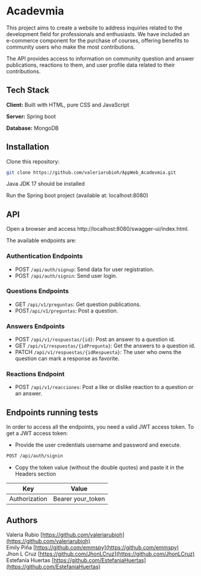 
# Acadevmia

This project aims to create a website to address inquiries related to the development field for professionals and enthusiasts. We have included an e-commerce component for the purchase of courses, offering benefits to community users who make the most contributions.

The API provides access to information on community question and answer publications, reactions to them, and user profile data related to their contributions.



## Tech Stack

**Client:** Built with HTML, pure CSS and JavaScript

**Server:** Spring boot 

**Database:** MongoDB
## Installation
Clone this repository:
```bash
git clone https://github.com/valeriarubioh/AppWeb_Acadevmia.git
```
Java JDK 17 should be installed

Run the Spring boot project (available at: localhost:8080)



    
## API
Open a browser and access http://localhost:8080/swagger-ui/index.html.

The available endpoints are:
### Authentication Endpoints
- POST `/api/auth/signup`: Send data for user registration.
- POST `/api/auth/signin`: Send user login.
### Questions Endpoints
- GET `/api/v1/preguntas`: Get question publications.
- POST`/api/v1/preguntas`: Post a question.
### Answers Endpoints
- POST `/api/v1/respuestas/{id}`: Post an answer to a question id.
- GET `/api/v1/respuestas/{idPregunta}`: Get the answers to a question id.
- PATCH `/api/v1/respuestas/{idRespuesta}`: The user who owns the question can mark a response as favorite.
### Reactions Endpoint
- POST `/api/v1/reacciones`: Post a like or dislike reaction to a question or an answer. 


## Endpoints running tests
In order to access all the endpoints, you need a valid JWT access token. To get a JWT access token:
- Provide the user credentials username and password and execute.
```bash
POST /api/auth/signin
```
- Copy the token value (without the double quotes) and paste it in the Headers section
 
|Key   |Value  |
| ------------ | ------------ |
|Authorization   |Bearer your_token   |



## Authors
Valeria Rubio [https://github.com/valeriarubioh](https://github.com/valeriarubioh)  
Emily Piña [https://github.com/emmspy](https://github.com/emmspy)  
Jhon L Cruz [https://github.com/JhonLCruz](https://github.com/JhonLCruz)  
Estefanía Huertas [https://github.com/EstefaniaHuertas](https://github.com/EstefaniaHuertas)  